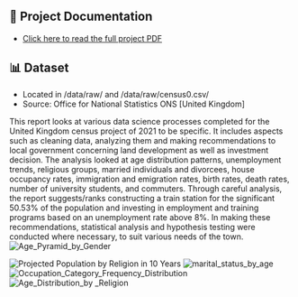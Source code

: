 ## 📄 Project Documentation
- [Click here to read the full project PDF](./docs/771766_DS_Census_Project_Report_202403820.pdf)

## 📊 Dataset
- Located in /data/raw/ and /data/raw/census0.csv/
- Source: Office for National Statistics ONS [United Kingdom]


This report looks at various data science processes completed for the United Kingdom census project of 2021 to be specific. It includes aspects such as cleaning data, analyzing them and making recommendations to local government concerning land development as well as investment decision. The analysis looked at age distribution patterns, unemployment trends, religious groups, married individuals and divorcees, house occupancy rates, immigration and emigration rates, birth rates, death rates, number of university students, and commuters. Through careful analysis, the report suggests/ranks constructing a train station for the significant 50.53% of the population and investing in employment and training programs based on an unemployment rate above 8%. In making these recommendations, statistical analysis and hypothesis testing were conducted where necessary, to suit various needs of the town.
![Age_Pyramid_by_Gender](https://github.com/user-attachments/assets/c74c614f-3f4b-4199-be73-818d33e88b54)

![Projected Population by Religion in 10 Years](https://github.com/user-attachments/assets/f82867a1-7cc1-4a36-adef-db08aeab29ef)
![marital_status_by_age](https://github.com/user-attachments/assets/eec90d18-128c-4cda-a847-64d0f408f298)
![Occupation_Category_Frequency_Distribution](https://github.com/user-attachments/assets/c8dc5604-b01a-4d46-a6f0-3daf25dc374b)
![Age_Distribution_by _Religion](https://github.com/user-attachments/assets/8c9350de-c976-4b5f-b1c7-05c947e16f43)

